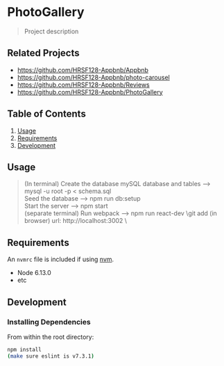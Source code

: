 # PhotoGallery

> Project description

## Related Projects

  - https://github.com/HRSF128-Appbnb/Appbnb
  - https://github.com/HRSF128-Appbnb/photo-carousel
  - https://github.com/HRSF128-Appbnb/Reviews
  - https://github.com/HRSF128-Appbnb/PhotoGallery


## Table of Contents

1. [Usage](#Usage)
1. [Requirements](#requirements)
1. [Development](#development)

## Usage

> (In terminal) Create the database mySQL database and tables --> mysql -u root -p < schema.sql \
> Seed the database --> npm run db:setup \
> Start the server --> npm start \
> (separate terminal) Run webpack --> npm run react-dev \git add
> (in browser) url: http://localhost:3002 \

## Requirements

An `nvmrc` file is included if using [nvm](https://github.com/creationix/nvm).

- Node 6.13.0
- etc

## Development

### Installing Dependencies

From within the root directory:

```sh
npm install
(make sure eslint is v7.3.1)
```